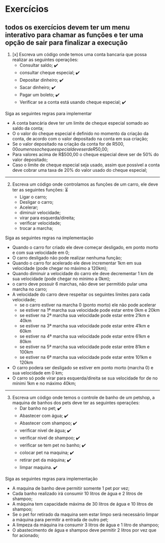 # Exercícios

## todos os exercícios devem ter um menu interativo para chamar as funções e ter uma opção de sair para finalizar a execução

1. [x] Escreva um código onde temos uma conta bancaria que possa realizar as seguintes operações:
    - Consultar saldo; ✔️
    - consultar cheque especial; ✔️
    - Depositar dinheiro; ✔️
    - Sacar dinheiro; ✔️
    - Pagar um boleto; ✔️
    - Verificar se a conta está usando cheque especial; ✔️

Siga as seguintes regras para implementar
   - A conta bancária deve ter um limite de cheque especial somado ao saldo da conta;
   - O o valor do cheque especial é definido no momento da criação da conta, de acordo com o valor depositado na conta em sua criação;
   - Se o valor depositado na criação da conta for de R$500,00 ou menos o cheque especial deve ser de R$50,00;
   - Para valores acima de R$500,00 o cheque especial deve ser de 50% do valor depositado;
   - Caso o limite de cheque especial seja usado, assim que possível a conta deve cobrar uma taxa de 20% do valor usado do cheque especial;

--------

2. Escreva um código onde controlamos as funções de um carro, ele deve ter as seguintes funções: ⏳
   - Ligar o carro; 
   - Desligar o carro;
   - Acelerar;
   - diminuir velocidade;
   - virar para esquerda/direita;
   - verificar velocidade;
   - trocar a marcha;

Siga as seguintes regras na implementação
  - Quando o carro for criado ele deve começar desligado, em ponto morto e com sua velocidade em 0;
  - O carro desligado não pode realizar nenhuma função;
  - Quando o carro for acelerado ele deve incrementar 1km em sua velocidade (pode chegar no máximo a 120km);
  - Quando diminuir a velocidade do carro ele deve decrementar 1 km de sua velocidade (pode chegar no minimo a 0km);
  - o carro deve possuir 6 marchas, não deve ser permitido pular uma marcha no carro;
  - A velocidade do carro deve respeitar os seguintes limites para cada velocidade;
     - se o carro estiver na marcha 0 (ponto morto) ele não pode acelerar
     - se estiver na 1ª marcha sua velocidade pode estar entre 0km e 20km
     - se estiver na 2ª marcha sua velocidade pode estar entre 21km e 40km
     - se estiver na 3ª marcha sua velocidade pode estar entre 41km e 60km
     - se estiver na 4ª marcha sua velocidade pode estar entre 61km e 80km
     - se estiver na 5ª marcha sua velocidade pode estar entre 81km e 100km
     - se estiver na 6ª marcha sua velocidade pode estar entre 101km e 120km
   - O carro podera ser desligado se estiver em ponto morto (marcha 0) e sua velocidade em 0 km;
   - O carro só pode virar para esquerda/direita se sua velocidade for de no mínimi 1km e no máximo 40km;

-------------

3. Escreva um código onde temos o controle de banho de um petshop, a maquina de banhos dos pets deve ter as seguintes operações:
   - Dar banho no pet; ✔️
   - Abastecer com água; ✔️
   - Abastecer com shampoo; ✔️
   - verificar nivel de água; ✔️
   - verificar nivel de shampoo; ✔️
   - verificar se tem pet no banho; ✔️
   - colocar pet na maquina; ✔️
   - retirar pet da máquina; ✔️
   - limpar maquina. ✔️

Siga as seguintes regras para implementação

   - A maquina de banho deve permitir somente 1 pet por vez;
   - Cada banho realizado irá consumir 10 litros de água e 2 litros de shampoo;
   - A máquina tem capacidade máxima de 30 litros de água e 10 litros de shampoo;
   - Se o pet for retirado da maquina sem estar limpo será necessário limpar a máquina para permitir a entrada de outro pet;
   - A limpeza da máquina ira consumir 3 litros de água e 1 litro de shampoo;
   - O abastecimento de água e shampoo deve permitir 2 litros por vez que for acionado;